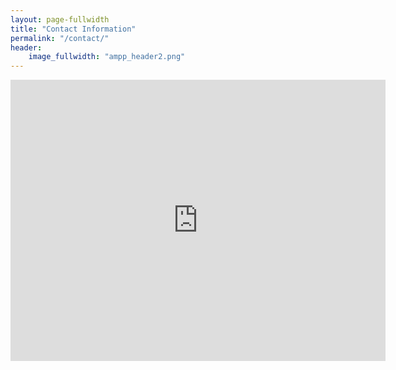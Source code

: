 ```yaml
---
layout: page-fullwidth
title: "Contact Information"
permalink: "/contact/"
header:
    image_fullwidth: "ampp_header2.png"
---
```


<div class="mapouter">
    <div class="gmap_canvas">
        <iframe width="600" height="450" id="gmap_canvas" src="https://maps.google.com/maps?q=6116%20N%20US%2075-Central%20Expy%201000,%20Dallas,%20TX%2075206&t=&z=15&ie=UTF8&iwloc=&output=embed" frameborder="0" scrolling="no" marginheight="0" marginwidth="0">    
        </iframe>
        <a href="https://putlocker-is.org">
        </a>
        <br>
        <style>.mapouter{position:relative;text-align:right;height:450px;width:600px;}
        </style>
        <a href="https://www.embedgooglemap.net">google map on website</a>
        <style>.gmap_canvas {overflow:hidden;background:none!important;height:450px;width:600px;}
        </style>
    </div>
</div>
